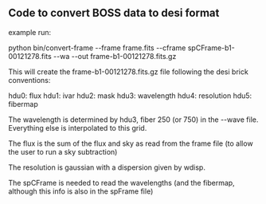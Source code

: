 ## Code to convert BOSS data to desi format

example run:

python bin/convert-frame --frame frame.fits --cframe spCFrame-b1-00121278.fits --wa --out frame-b1-00121278.fits.gz

This will create the frame-b1-00121278.fits.gz file following the desi brick conventions:

hdu0: flux
hdu1: ivar
hdu2: mask
hdu3: wavelength
hdu4: resolution
hdu5: fibermap

The wavelength is determined by hdu3, fiber 250 (or 750) in the --wave file. Everything else is interpolated to this grid.

The flux is the sum of the flux and sky as read from the frame file (to allow the user to run a sky subtraction)

The resolution is gaussian with a dispersion given by wdisp. 

The spCFrame is needed to read the wavelengths (and the fibermap, although this info is also in the spFrame file)


